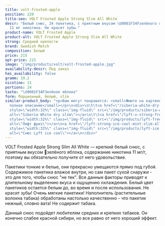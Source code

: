 ```yaml
---
title: volt-frosted-apple
position: 220
title-seo: VOLT Frosted Apple Strong Slim All White
descr: "Белый снюс, 24 пакетика, с приятным вкусом \U0001F34Fзелёного яблока. Крепость
  11 мг никотина. Не красит зубы."
product-name: VOLT Frosted Apple
product-alt: VOLT Frosted Apple Strong Slim All White
strong: Средней крепости
brand: Swedish Match
composition: Белый
price: 215
opt-price: 215
image: "/img/products/volt/volt-frosted-apple.jpg"
availability-descr: Под заказ
has_availability: false
gramm: 19.2
nicotine: 11
portions: 24
taste: "\U0001F34FЗелёное яблоко"
form: Порционный, белый, slim
similar-product_body: "<p>Вам могут понравится: <small>Жмите на картинки и читайте
  полное описание</small></p>\n<div>\n\t\t<a href=\"/siberia-white-dry-slim\"><img
  style=\"width:32%\" class=\"img-fluid\" src=\"/img/products/siberia-white-dry-slim/siberia-open-and-cryo.jpg\"
  alt=\"Siberia White dry slim\"></a>\n\t\t<a href=\"/lyft-x-strong-freeze-slim-white\"><img
  style=\"width:32%\" class=\"img-fluid\" src=\"/img/products/lyft-freeze/lyft-freeze-open.jpg\"
  alt=\"Лифт фриз\"></a>\n<a href=\"/lyft-strong-ice-cool-mint-slim-all-white\"><img
  style=\"width:32%\" class=\"img-fluid\" src=\"/img/products/lyft-ice-cool-mint/snus-lyft-ice-cool-mint.jpg\"
  alt=\"Снюс Lyft ice cool\"></a>\n</div>"
---
```


VOLT Frosted Apple Strong Slim All White — крепкий белый снюс, с приятным вкусом 🍏зелёного яблока,
содержание никотина 11 мг/г, поэтому вы обязательно получите от него удовольствие.

Пакетики тонкие и белые, они прекрасно умещаются прямо под губой. Содержимое пакетика влажое внутри, но сам пакет сухой снаружи - это для того, чтобы снюс "не тек". Все данные факторы приводят к длительному выделению вкуса и ощущению охлаждения. Белый цвет пакетиков остается белым до, во время и после использования. Не красит зубы! Очень мягкие пакетики! Наполнитель (растительные волокна табака) обработаны настолько качественно - что пакетик нежный, словно вата! Не содержит табака.

Данный снюс подойдет любителям средних и крепких табаков. Он конечно слабее красной сибири, но все равно от него хороший эффект.